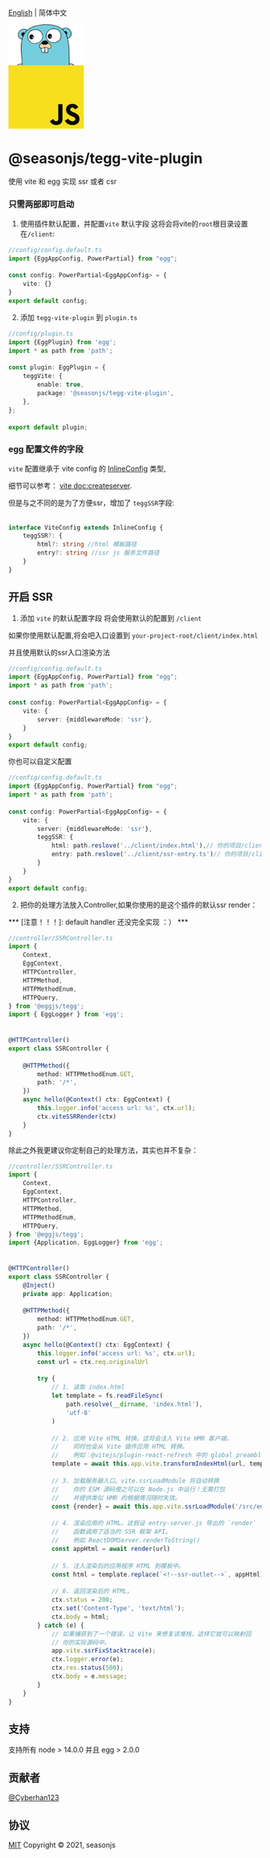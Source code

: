 [English](./README.md) | 简体中文

<img src="https://github.com//seasonjs/tools/blob/main/public/icon.svg?raw=true" alt="logo.png" width="150">

# @seasonjs/tegg-vite-plugin

使用 vite 和 egg 实现 ssr 或者 csr

### 只需两部即可启动

1. 使用插件默认配置，并配置`vite` 默认字段 这将会将vite的`root`根目录设置在`/client`:

```typescript
//config/config.default.ts
import {EggAppConfig, PowerPartial} from "egg";

const config: PowerPartial<EggAppConfig> = {
    vite: {}
}
export default config;

```

2. 添加 `tegg-vite-plugin` 到 `plugin.ts`

```typescript
//config/plugin.ts
import {EggPlugin} from 'egg';
import * as path from 'path';

const plugin: EggPlugin = {
    teggVite: {
        enable: true,
        package: '@seasonjs/tegg-vite-plugin',
    },
};

export default plugin;
```

### egg 配置文件的字段

`vite` 配置继承于 vite config 的 [InlineConfig](https://vitejs.dev/guide/api-javascript.html#inlineconfig) 类型,

细节可以参考： [vite doc:createserver](https://vitejs.dev/guide/api-javascript.html#createserver).

但是与之不同的是为了方便ssr，增加了 `teggSSR`字段:

```typescript

interface ViteConfig extends InlineConfig {
    teggSSR?: {
        html?: string //html 模板路径
        entry?: string //ssr js 服务文件路径
    }
}

```
## 开启 SSR

1. 添加 `vite`  的默认配置字段 将会使用默认的配置到 `/client`

如果你使用默认配置,将会吧入口设置到 `your-project-root/client/index.html`

并且使用默认的ssr入口渲染方法


```typescript
//config/config.default.ts
import {EggAppConfig, PowerPartial} from "egg";
import * as path from 'path';

const config: PowerPartial<EggAppConfig> = {
    vite: {
        server: {middlewareMode: 'ssr'},
    }
}
export default config;

```

你也可以自定义配置
```typescript
//config/config.default.ts
import {EggAppConfig, PowerPartial} from "egg";
import * as path from 'path';

const config: PowerPartial<EggAppConfig> = {
    vite: {
        server: {middlewareMode: 'ssr'},
        teggSSR: {
            html: path.reslove('../client/index.html'),// 你的项目/client/index.html
            entry: path.reslove('../client/ssr-entry.ts')// 你的项目/client/ssr-entry.ts
        }
    }
}
export default config;

```
2. 把你的处理方法放入Controller,如果你使用的是这个插件的默认ssr render：

*** [注意！！！]:  default handler 还没完全实现 ：） ***

```typescript
//controller/SSRController.ts
import {
    Context,
    EggContext,
    HTTPController,
    HTTPMethod,
    HTTPMethodEnum,
    HTTPQuery,
} from '@eggjs/tegg';
import { EggLogger } from 'egg';


@HTTPController()
export class SSRController {

    @HTTPMethod({
        method: HTTPMethodEnum.GET,
        path: '/*',
    })
    async hello(@Context() ctx: EggContext) {
        this.logger.info('access url: %s', ctx.url);
        ctx.viteSSRRender(ctx)
    }
}

```

除此之外我更建议你定制自己的处理方法，其实也并不复杂：

```typescript
//controller/SSRController.ts
import {
    Context,
    EggContext,
    HTTPController,
    HTTPMethod,
    HTTPMethodEnum,
    HTTPQuery,
} from '@eggjs/tegg';
import {Application, EggLogger} from 'egg';


@HTTPController()
export class SSRController {
    @Inject()
    private app: Application;

    @HTTPMethod({
        method: HTTPMethodEnum.GET,
        path: '/*',
    })
    async hello(@Context() ctx: EggContext) {
        this.logger.info('access url: %s', ctx.url);
        const url = ctx.req.originalUrl

        try {
            // 1. 读取 index.html
            let template = fs.readFileSync(
                path.resolve(__dirname, 'index.html'),
                'utf-8'
            )

            // 2. 应用 Vite HTML 转换。这将会注入 Vite HMR 客户端，
            //    同时也会从 Vite 插件应用 HTML 转换。
            //    例如：@vitejs/plugin-react-refresh 中的 global preambles
            template = await this.app.vite.transformIndexHtml(url, template)

            // 3. 加载服务器入口。vite.ssrLoadModule 将自动转换
            //    你的 ESM 源码使之可以在 Node.js 中运行！无需打包
            //    并提供类似 HMR 的根据情况随时失效。
            const {render} = await this.app.vite.ssrLoadModule('/src/entry-server.js')

            // 4. 渲染应用的 HTML。这假设 entry-server.js 导出的 `render`
            //    函数调用了适当的 SSR 框架 API。
            //    例如 ReactDOMServer.renderToString()
            const appHtml = await render(url)

            // 5. 注入渲染后的应用程序 HTML 到模板中。
            const html = template.replace(`<!--ssr-outlet-->`, appHtml)

            // 6. 返回渲染后的 HTML。
            ctx.status = 200;
            ctx.set('Content-Type', 'text/html');
            ctx.body = html;
        } catch (e) {
            // 如果捕获到了一个错误，让 Vite 来修复该堆栈，这样它就可以映射回
            // 你的实际源码中。
            app.vite.ssrFixStacktrace(e);
            ctx.logger.error(e);
            ctx.res.status(500);
            ctx.body = e.message;
        }
    }
}

```
## 支持

支持所有 node > 14.0.0 并且 egg > 2.0.0

## 贡献者

[@Cyberhan123](https://github.com/cyberhan123)

## 协议

[MIT](LICENSE)
Copyright © 2021, seasonjs
